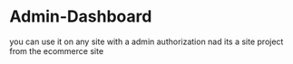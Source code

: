 # Admin-Dashboard
you can use it on any site with a admin authorization nad its a site project from the ecommerce site
